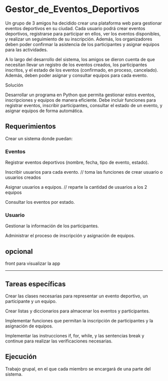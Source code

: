 # Gestor_de_Eventos_Deportivos



Un grupo de 3 amigos ha decidido crear una plataforma web para gestionar eventos deportivos en su ciudad. Cada usuario podrá crear eventos deportivos, registrarse para participar en ellos, ver los eventos disponibles, y realizar un seguimiento de su inscripción. Además, los organizadores deben poder confirmar la asistencia de los participantes y asignar equipos para las actividades.

A lo largo del desarrollo del sistema, los amigos se dieron cuenta de que necesitan llevar un registro de los eventos creados, los participantes inscritos, y el estado de los eventos (confirmado, en proceso, cancelado). Además, deben poder asignar y consultar equipos para cada evento.

Solución

Desarrollar un programa en Python que permita gestionar estos eventos, inscripciones y equipos de manera eficiente. Debe incluir funciones para registrar eventos, inscribir participantes, consultar el estado de un evento, y asignar equipos de forma automática.

## Requerimientos

Crear un sistema donde puedan:

### Eventos

Registrar eventos deportivos (nombre, fecha, tipo de evento, estado).

Inscribir usuarios para cada evento. // toma las funciones de crear usuario o usuarios creados

Asignar usuarios a equipos. // reparte la cantidad de usuarios a los 2 equipos 

Consultar los eventos por estado.

### Usuario

Gestionar la información de los participantes.

Administrar el proceso de inscripción y asignación de equipos.

## opcional

front para visualizar la app 

----------------------------------------------------------------------------------------------------

## Tareas específicas

Crear las clases necesarias para representar un evento deportivo, un participante y un equipo.

Crear listas y diccionarios para almacenar los eventos y participantes.

Implementar funciones que permitan la inscripción de participantes y la asignación de equipos.

Implementar las instrucciones if, for, while, y las sentencias break y continue para realizar las verificaciones necesarias.

## Ejecución

Trabajo grupal, en el que cada miembro se encargará de una parte del sistema.
